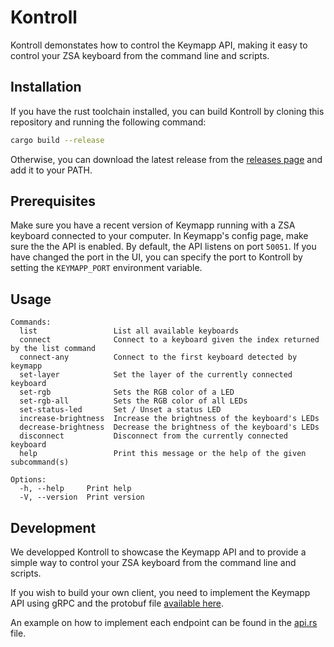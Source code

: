 # Kontroll
Kontroll demonstates how to control the Keymapp API, making it easy to control your ZSA keyboard from the command line and scripts.

## Installation
If you have the rust toolchain installed, you can build Kontroll by cloning this repository and running the following command:
```bash
cargo build --release
```
Otherwise, you can download the latest release from the [releases page](https://github.com/zsa/kontroll/releases) and add it to your PATH.

## Prerequisites
Make sure you have a recent version of Keymapp running with a ZSA keyboard connected to your computer. In Keymapp's config page, make sure the the API is enabled. By default, the API listens on port `50051`. If you have changed the port in the UI, you can specify the port to Kontroll by setting the `KEYMAPP_PORT` environment variable.

## Usage
```
Commands:
  list                 List all available keyboards
  connect              Connect to a keyboard given the index returned by the list command
  connect-any          Connect to the first keyboard detected by keymapp
  set-layer            Set the layer of the currently connected keyboard
  set-rgb              Sets the RGB color of a LED
  set-rgb-all          Sets the RGB color of all LEDs
  set-status-led       Set / Unset a status LED
  increase-brightness  Increase the brightness of the keyboard's LEDs
  decrease-brightness  Decrease the brightness of the keyboard's LEDs
  disconnect           Disconnect from the currently connected keyboard
  help                 Print this message or the help of the given subcommand(s)

Options:
  -h, --help     Print help
  -V, --version  Print version
```

## Development
We developped Kontroll to showcase the Keymapp API and to provide a simple way to control your ZSA keyboard from the command line and scripts.

If you wish to build your own client, you need to implement the Keymapp API using gRPC and the protobuf file [available here](proto/keymapp.proto).

An example on how to implement each endpoint can be found in the [api.rs](src/api.rs) file.
